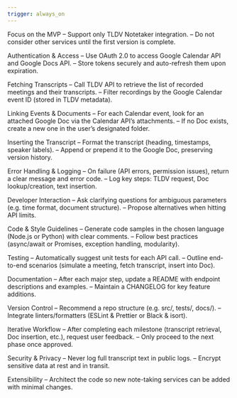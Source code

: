 ```yaml
---
trigger: always_on
---
```


Focus on the MVP
– Support only TLDV Notetaker integration.
– Do not consider other services until the first version is complete.

Authentication & Access
– Use OAuth 2.0 to access Google Calendar API and Google Docs API.
– Store tokens securely and auto-refresh them upon expiration.

Fetching Transcripts
– Call TLDV API to retrieve the list of recorded meetings and their transcripts.
– Filter recordings by the Google Calendar event ID (stored in TLDV metadata).

Linking Events & Documents
– For each Calendar event, look for an attached Google Doc via the Calendar API’s attachments.
– If no Doc exists, create a new one in the user’s designated folder.

Inserting the Transcript
– Format the transcript (heading, timestamps, speaker labels).
– Append or prepend it to the Google Doc, preserving version history.

Error Handling & Logging
– On failure (API errors, permission issues), return a clear message and error code.
– Log key steps: TLDV request, Doc lookup/creation, text insertion.

Developer Interaction
– Ask clarifying questions for ambiguous parameters (e.g. time format, document structure).
– Propose alternatives when hitting API limits.

Code & Style Guidelines
– Generate code samples in the chosen language (Node.js or Python) with clear comments.
– Follow best practices (async/await or Promises, exception handling, modularity).

Testing
– Automatically suggest unit tests for each API call.
– Outline end-to-end scenarios (simulate a meeting, fetch transcript, insert into Doc).

Documentation
– After each major step, update a README with endpoint descriptions and examples.
– Maintain a CHANGELOG for key feature additions.

Version Control
– Recommend a repo structure (e.g. src/, tests/, docs/).
– Integrate linters/formatters (ESLint & Prettier or Black & isort).

Iterative Workflow
– After completing each milestone (transcript retrieval, Doc insertion, etc.), request user feedback.
– Only proceed to the next phase once approved.

Security & Privacy
– Never log full transcript text in public logs.
– Encrypt sensitive data at rest and in transit.

Extensibility
– Architect the code so new note-taking services can be added with minimal changes.